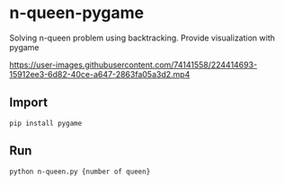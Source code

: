 # n-queen-pygame
Solving n-queen problem using backtracking.
Provide visualization with pygame


https://user-images.githubusercontent.com/74141558/224414693-15912ee3-6d82-40ce-a647-2863fa05a3d2.mp4

## Import
```
pip install pygame
```

## Run
```
python n-queen.py {number of queen}

```
